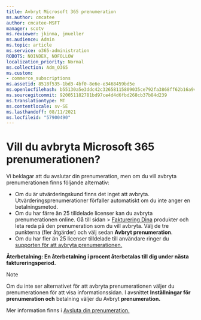 ```yaml
---
title: Avbryt Microsoft 365 prenumeration
ms.author: cmcatee
author: cmcatee-MSFT
manager: scotv
ms.reviewer: jkinma, jmueller
ms.audience: Admin
ms.topic: article
ms.service: o365-administration
ROBOTS: NOINDEX, NOFOLLOW
localization_priority: Normal
ms.collection: Adm_O365
ms.custom:
- commerce_subscriptions
ms.assetid: 8518f535-1bd3-4bf0-8e6e-e3468459bd5e
ms.openlocfilehash: b55130a5e3ddc42c32658115809035ce792fa3868ff62b16a94c80d91572568a
ms.sourcegitcommit: 920051182781bd97ce4d4d6fbd268cb37b84d239
ms.translationtype: MT
ms.contentlocale: sv-SE
ms.lasthandoff: 08/11/2021
ms.locfileid: "57900490"
---
```

# <a name="canceling-your-microsoft-365-subscription"></a>Vill du avbryta Microsoft 365 prenumerationen?

Vi beklagar att du avslutar din prenumeration, men om du vill avbryta prenumerationen finns följande alternativ:
  
- Om du är utvärderingskund finns det inget att avbryta. Utvärderingsprenumerationer förfaller automatiskt om du inte anger en betalningsmetod.
- Om du har färre än 25 tilldelade licenser kan du avbryta prenumerationen online. Gå till  sidan \> [Fakturering Dina](https://go.microsoft.com/fwlink/p/?linkid=842054) produkter och leta reda på den prenumeration som du vill avbryta. Välj de tre punkterna (fler åtgärder) och välj sedan **Avbryt prenumeration**.
- Om du har fler än 25 licenser tilldelade till användare ringer du [supporten för att avbryta prenumerationen.](https://go.microsoft.com/fwlink/p/?linkid=518322)

**Återbetalning: En återbetalning i procent återbetalas till dig under nästa faktureringsperiod.**

> [!NOTE]
> Om du inte ser alternativet för att avbryta prenumerationen väljer du prenumerationen för att visa informationssidan. I avsnittet **Inställningar för prenumeration och** betalning väljer du Avbryt **prenumeration.**

Mer information finns i [Avsluta din prenumeration.](https://docs.microsoft.com/microsoft-365/commerce/subscriptions/cancel-your-subscription)